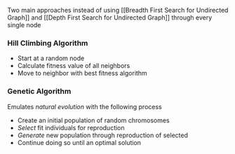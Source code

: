 Two main approaches instead of using [[Breadth First Search for Undirected Graph]] and [[Depth First Search for Undirected Graph]] through every single node

### Hill Climbing Algorithm 
- Start at a random node 
- Calculate fitness value of all neighbors 
- Move to neighbor with best fitness algorithm 
### Genetic Algorithm 
Emulates *natural evolution* with the following process
- Create an initial population of random chromosomes 
- *Select* fit individuals for reproduction 
- *Generate* new population through reproduction of selected 
- Continue doing so until an optimal solution 